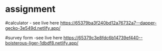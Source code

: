 # assignment

#calculator - see live here
https://65379ba3f240bd12a76732a7--dapper-gecko-3e549d.netlify.app/

#survey form -see live here
https://65379c3e8fdc6b14739ef440--boisterous-liger-1dbdf8.netlify.app/
